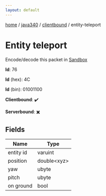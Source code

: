 ```yaml
---
layout: default
---
```


[home](/)  /  [java340](/protocol/java340)  /  [clientbound](/protocol/java340/clientbound)  /  entity-teleport

# Entity teleport

Encode/decode this packet in [Sandbox](../../../sandbox/java340#clientbound.entity_teleport)

**Id**: 76

**Id** (hex): 4C

**Id** (bin): 01001100

**Clientbound**: ✔️

**Serverbound**: ✖️

## Fields

Name | Type
---|---
entity id | varuint
position | double&lt;xyz&gt;
yaw | ubyte
pitch | ubyte
on ground | bool
